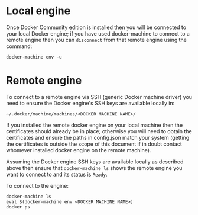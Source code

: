 # Local engine
Once Docker Community edition is installed then you will be connected to your local Docker engine; if you have used docker-machine to connect to a remote engine then you can `disconnect` from that remote engine using the command:

```
docker-machine env -u
```

# Remote engine
To connect to a remote engine via SSH (generic Docker machine driver) you need to ensure the Docker engine's SSH keys are available locally in:

`~/.docker/machine/machines/<DOCKER MACHINE NAME>/`

If you installed the remote docker engine on your local machine then the certificates should already be in place; otherwise you will need to obtain the certificates and ensure the paths in config.json match your system (getting the certificates is outside the scope of this document if in doubt contact whomever installed docker engine on the remote machine).

Assuming the Docker engine SSH keys are available locally as described above then ensure that `docker-machine ls` shows the remote engine you want to connect to and its status is `Ready`.

To connect to the engine:

```
docker-machine ls
eval $(docker-machine env <DOCKER MACHINE NAME>)
docker ps
```